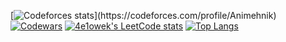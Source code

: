 <div>
  
  [![Codeforces stats]("https://github.com/atvKail/CodeforcesStats/blob/main/output/light_card.svg")](https://codeforces.com/profile/Animehnik)
  [![Codewars](https://github.r2v.ch/codewars?user=4e1&top_languages=true)](https://www.codewars.com/users/4e1)
  [![4e1owek's LeetCode stats](https://leetcode-stats-six.vercel.app/?username=atvKail&theme=dark)]([https://fasthub.cc/KnlnKS/leetcode-stats])
  [![Top Langs](https://github-readme-stats.vercel.app/api/top-langs/?username=atvKail&layout=compact)](https://fasthub.cc/anuraghazra/github-readme-stats)
  
</div>
